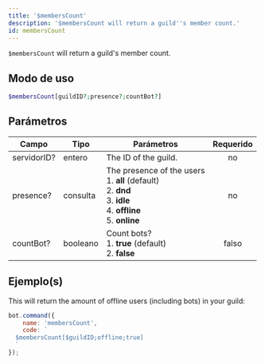 ```yaml
---
title: '$membersCount'
description: '$membersCount will return a guild''s member count.'
id: membersCount
---
```


`$membersCount` will return a guild's member count.

## Modo de uso

```php
$membersCount[guildID?;presence?;countBot?]
```

## Parámetros

| Campo       | Tipo     | Parámetros                                                                                                                                                          | Requerido |
| ----------- | -------- | ------------------------------------------------------------------------------------------------------------------------------------------------------------------- |:---------:|
| servidorID? | entero   | The ID of the guild.                                                                                                                                                |    no     |
| presence?   | consulta | The presence of the users <br /> 1. **all** (default) <br /> 2. **dnd** <br /> 3. **idle** <br /> 4. **offline** <br /> 5. **online** |    no     |
| countBot?   | booleano | Count bots? <br /> 1. **true** (default) <br /> 2. **false**                                                                                            |   falso   |

## Ejemplo(s)

This will return the amount of offline users (including bots) in your guild:

```javascript
bot.command({
    name: 'membersCount',
    code: `
  $membersCount[$guildID;offline;true]
  `
});
```
